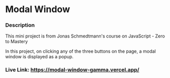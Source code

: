 # Modal Window

### Description

<p>This mini project is from Jonas Schmedtmann's course on JavaScript - Zero to Mastery</p>

In this project, on clicking any of the three buttons on the page, a modal window is displayed as a popup.

### Live Link: https://modal-window-gamma.vercel.app/
